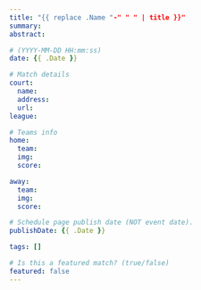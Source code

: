 ```yaml
---
title: "{{ replace .Name "-" " " | title }}"
summary:
abstract:

# (YYYY-MM-DD HH:mm:ss)
date: {{ .Date }}

# Match details
court:
  name:
  address:
  url:
league:

# Teams info
home:
  team:
  img:
  score:

away:
  team:
  img:
  score:

# Schedule page publish date (NOT event date).
publishDate: {{ .Date }}

tags: []

# Is this a featured match? (true/false)
featured: false
---
```

